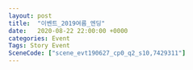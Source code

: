 ```yaml
---
layout: post
title:  "이벤트_2019여름_엔딩"
date:   2020-08-22 22:00:00 +0000
categories: Event
Tags: Story Event
SceneCode: ["scene_evt190627_cp0_q2_s10,7429311"]
---
```


